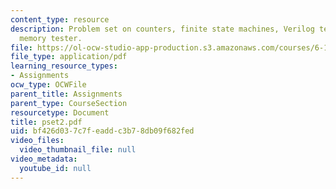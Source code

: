 ```yaml
---
content_type: resource
description: Problem set on counters, finite state machines, Verilog testbench, and
  memory tester.
file: https://ol-ocw-studio-app-production.s3.amazonaws.com/courses/6-111-introductory-digital-systems-laboratory-spring-2006/bf426d037c7feaddc3b78db09f682fed_pset2.pdf
file_type: application/pdf
learning_resource_types:
- Assignments
ocw_type: OCWFile
parent_title: Assignments
parent_type: CourseSection
resourcetype: Document
title: pset2.pdf
uid: bf426d03-7c7f-eadd-c3b7-8db09f682fed
video_files:
  video_thumbnail_file: null
video_metadata:
  youtube_id: null
---
```

